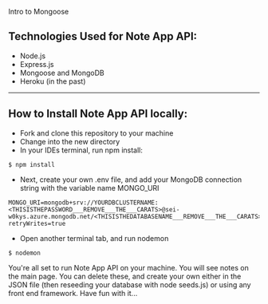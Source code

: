 Intro to Mongoose

## Technologies Used for Note App API:

* Node.js
* Express.js
* Mongoose and MongoDB
* Heroku (in the past)


--------------------------------------------
## How to Install Note App API locally:

* Fork and clone this repository to your machine
* Change into the new directory
* In your IDEs terminal, run npm install:

```
$ npm install

```

* Next, create your own .env file, and add your MongoDB connection string with the variable name MONGO_URI 
```
MONGO_URI=mongodb+srv://YOURDBCLUSTERNAME:<THISISTHEPASSWORD___REMOVE___THE___CARATS>@sei-w0kys.azure.mongodb.net/<THISISTHEDATABASENAME___REMOVE___THE___CARATS>?retryWrites=true

```
* Open another terminal tab, and run nodemon
```
$ nodemon

```


You're all set to run Note App API on your machine. You will see notes on the main page. You can delete these, and create your own either in the JSON file (then reseeding your database with node seeds.js) or using any front end framework. Have fun with it... 